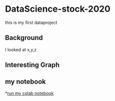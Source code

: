# DataScience-stock-2020
this is my first dataproject


## Background

I looked at x,y,z

## Interesting Graph

## my notebook

*[run my colab notebook](https://colab.research.google.com/github/fengcxf/DataScience-stock-2020/blob/main/data_science_notebook.ipynb)
